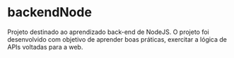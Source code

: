 # backendNode

Projeto destinado ao aprendizado back-end de NodeJS. O projeto foi desenvolvido com objetivo de aprender boas práticas, exercitar a lógica de APIs voltadas para a web.
